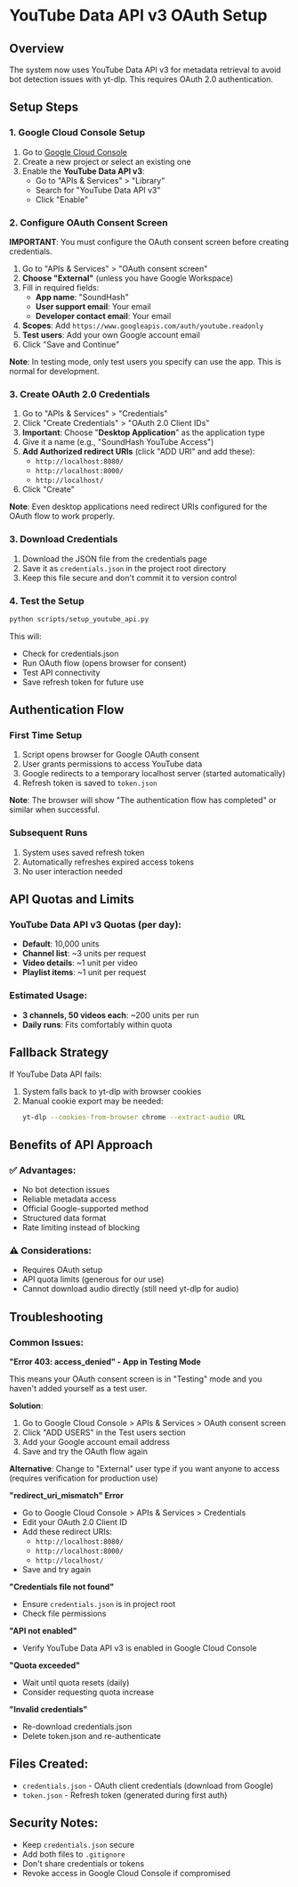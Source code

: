 # YouTube Data API v3 OAuth Setup

## Overview

The system now uses YouTube Data API v3 for metadata retrieval to avoid bot detection issues with yt-dlp. This requires OAuth 2.0 authentication.

## Setup Steps

### 1. Google Cloud Console Setup

1. Go to [Google Cloud Console](https://console.cloud.google.com/)
2. Create a new project or select an existing one
3. Enable the **YouTube Data API v3**:
    - Go to "APIs & Services" > "Library"
    - Search for "YouTube Data API v3"
    - Click "Enable"

### 2. Configure OAuth Consent Screen

**IMPORTANT**: You must configure the OAuth consent screen before creating credentials.

1. Go to "APIs & Services" > "OAuth consent screen"
2. **Choose "External"** (unless you have Google Workspace)
3. Fill in required fields:
    - **App name**: "SoundHash"
    - **User support email**: Your email
    - **Developer contact email**: Your email
4. **Scopes**: Add `https://www.googleapis.com/auth/youtube.readonly`
5. **Test users**: Add your own Google account email
6. Click "Save and Continue"

**Note**: In testing mode, only test users you specify can use the app. This is normal for development.

### 3. Create OAuth 2.0 Credentials

1. Go to "APIs & Services" > "Credentials"
2. Click "Create Credentials" > "OAuth 2.0 Client IDs"
3. **Important**: Choose "**Desktop Application**" as the application type
4. Give it a name (e.g., "SoundHash YouTube Access")
5. **Add Authorized redirect URIs** (click "ADD URI" and add these):
    - `http://localhost:8080/`
    - `http://localhost:8000/`
    - `http://localhost/`
6. Click "Create"

**Note**: Even desktop applications need redirect URIs configured for the OAuth flow to work properly.

### 3. Download Credentials

1. Download the JSON file from the credentials page
2. Save it as `credentials.json` in the project root directory
3. Keep this file secure and don't commit it to version control

### 4. Test the Setup

```bash
python scripts/setup_youtube_api.py
```

This will:

-   Check for credentials.json
-   Run OAuth flow (opens browser for consent)
-   Test API connectivity
-   Save refresh token for future use

## Authentication Flow

### First Time Setup

1. Script opens browser for Google OAuth consent
2. User grants permissions to access YouTube data
3. Google redirects to a temporary localhost server (started automatically)
4. Refresh token is saved to `token.json`

**Note**: The browser will show "The authentication flow has completed" or similar when successful.

### Subsequent Runs

1. System uses saved refresh token
2. Automatically refreshes expired access tokens
3. No user interaction needed

## API Quotas and Limits

### YouTube Data API v3 Quotas (per day):

-   **Default**: 10,000 units
-   **Channel list**: ~3 units per request
-   **Video details**: ~1 unit per video
-   **Playlist items**: ~1 unit per request

### Estimated Usage:

-   **3 channels, 50 videos each**: ~200 units per run
-   **Daily runs**: Fits comfortably within quota

## Fallback Strategy

If YouTube Data API fails:

1. System falls back to yt-dlp with browser cookies
2. Manual cookie export may be needed:
    ```bash
    yt-dlp --cookies-from-browser chrome --extract-audio URL
    ```

## Benefits of API Approach

### ✅ Advantages:

-   No bot detection issues
-   Reliable metadata access
-   Official Google-supported method
-   Structured data format
-   Rate limiting instead of blocking

### ⚠️ Considerations:

-   Requires OAuth setup
-   API quota limits (generous for our use)
-   Cannot download audio directly (still need yt-dlp for audio)

## Troubleshooting

### Common Issues:

**"Error 403: access_denied" - App in Testing Mode**

This means your OAuth consent screen is in "Testing" mode and you haven't added yourself as a test user.

**Solution**:

1. Go to Google Cloud Console > APIs & Services > OAuth consent screen
2. Click "ADD USERS" in the Test users section
3. Add your Google account email address
4. Save and try the OAuth flow again

**Alternative**: Change to "External" user type if you want anyone to access (requires verification for production use)

**"redirect_uri_mismatch" Error**

-   Go to Google Cloud Console > APIs & Services > Credentials
-   Edit your OAuth 2.0 Client ID
-   Add these redirect URIs:
    -   `http://localhost:8080/`
    -   `http://localhost:8000/`
    -   `http://localhost/`
-   Save and try again

**"Credentials file not found"**

-   Ensure `credentials.json` is in project root
-   Check file permissions

**"API not enabled"**

-   Verify YouTube Data API v3 is enabled in Google Cloud Console

**"Quota exceeded"**

-   Wait until quota resets (daily)
-   Consider requesting quota increase

**"Invalid credentials"**

-   Re-download credentials.json
-   Delete token.json and re-authenticate

## Files Created:

-   `credentials.json` - OAuth client credentials (download from Google)
-   `token.json` - Refresh token (generated during first auth)

## Security Notes:

-   Keep `credentials.json` secure
-   Add both files to `.gitignore`
-   Don't share credentials or tokens
-   Revoke access in Google Cloud Console if compromised
